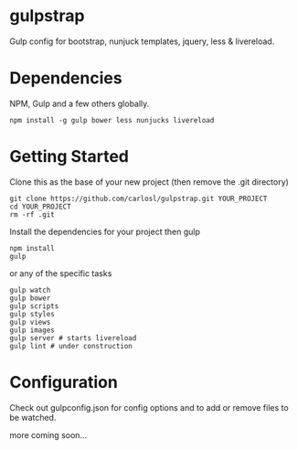 gulpstrap
=========

Gulp config for bootstrap, nunjuck templates, jquery, less & livereload.

Dependencies
=========

NPM, Gulp and a few others globally.

```
npm install -g gulp bower less nunjucks livereload
```

Getting Started
=========

Clone this as the base of your new project (then remove the .git directory)

```
git clone https://github.com/carlosl/gulpstrap.git YOUR_PROJECT
cd YOUR_PROJECT
rm -rf .git
```

Install the dependencies for your project then gulp

```
npm install
gulp
```

or any of the specific tasks

```
gulp watch
gulp bower
gulp scripts
gulp styles
gulp views
gulp images
gulp server # starts livereload
gulp lint # under construction
```

Configuration
=========

Check out gulpconfig.json for config options and to add or remove files to be watched.

more coming soon...

